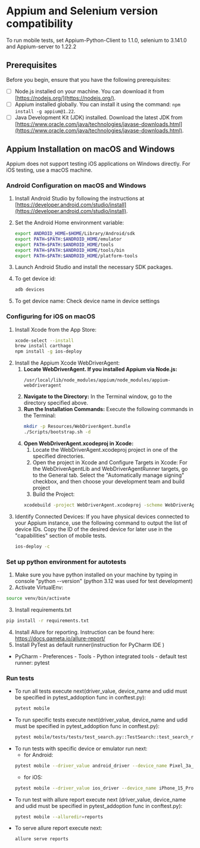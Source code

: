 
# Appium and Selenium version compatibility
To run mobile tests, set Appium-Python-Client to 1.1.0, selenium to 3.141.0 and Appium-server to 1.22.2

## Prerequisites

Before you begin, ensure that you have the following prerequisites:

- [ ] Node.js installed on your machine. You can download it from [https://nodejs.org/](https://nodejs.org/).
- [ ] Appium installed globally. You can install it using the command: `npm install -g appium@1.22`.
- [ ] Java Development Kit (JDK) installed. Download the latest JDK from [https://www.oracle.com/java/technologies/javase-downloads.html](https://www.oracle.com/java/technologies/javase-downloads.html).

## Appium Installation on macOS and Windows

Appium does not support testing iOS applications on Windows directly. For iOS testing, use a macOS machine.

### Android Configuration on macOS and Windows

1. Install Android Studio by following the instructions at [https://developer.android.com/studio/install](https://developer.android.com/studio/install).

2. Set the Android Home environment variable:
   ```bash
   export ANDROID_HOME=$HOME/Library/Android/sdk
   export PATH=$PATH:$ANDROID_HOME/emulator
   export PATH=$PATH:$ANDROID_HOME/tools
   export PATH=$PATH:$ANDROID_HOME/tools/bin
   export PATH=$PATH:$ANDROID_HOME/platform-tools
   ```
   
3. Launch Android Studio and install the necessary SDK packages.
4. To get device id:
   ```bash
   adb devices
   ```
5. To get device name:
   Check device name in device settings


### Configuring for iOS on macOS

1. Install Xcode from the App Store:
   ```bash
   xcode-select --install
   brew install carthage
   npm install -g ios-deploy
   ```
2. Install the Appium Xcode WebDriverAgent:
   1. **Locate WebDriverAgent. If you installed Appium via Node.js:**
        ```
        /usr/local/lib/node_modules/appium/node_modules/appium-webdriveragent
        ```
   2. **Navigate to the Directory:**
      In the Terminal window, go to the directory specified above.
   3. **Run the Installation Commands:**
      Execute the following commands in the Terminal:
      ```bash
      mkdir -p Resources/WebDriverAgent.bundle
      ./Scripts/bootstrap.sh -d
      ```
   4. **Open WebDriverAgent.xcodeproj in Xcode:**
      1. Locate the WebDriverAgent.xcodeproj project in one of the specified directories.
      2. Open the project in Xcode and Configure Targets in Xcode:
      For the WebDriverAgentLib and WebDriverAgentRunner targets, go to the General tab.
      Select the "Automatically manage signing" checkbox, and then choose your development team and build project
      3. Build the Project:
      ```bash
      xcodebuild -project WebDriverAgent.xcodeproj -scheme WebDriverAgentRunner -destination 'id=udid' test
      ```
3. Identify Connected Devices: If you have physical devices connected to your Appium instance, use the following command to output the list of device IDs.
Copy the ID of the desired device for later use in the "capabilities" section of mobile tests.
      ```bash
      ios-deploy -c
      ```


### Set up python environment for autotests

1. Make sure you have python installed on your machine by typing in console "python --version" 
   (python 3.12 was used for test development)
2. Activate VirtualEnv:
  ```bash
  source venv/bin/activate
  ```
3. Install requirements.txt
  ```bash
  pip install -r requirements.txt
  ```
4. Install Allure for reporting. Instruction can be found here: https://docs.qameta.io/allure-report/
5. Install PyTest as default runner(instruction for PyCharm IDE )
- PyCharm - Preferences - Tools - Python integrated tools - default test runner: pytest


### Run tests
- To run all tests execute next(driver_value, device_name and udid must be specified in pytest_addoption
  func in conftest.py):
  ```bash
  pytest mobile
  ```
- To run specific tests execute next(driver_value, device_name and udid must be specified in pytest_addoption
  func in conftest.py):
  ```bash
  pytest mobile/tests/tests/test_search.py::TestSearch::test_search_results
  ```
- To run tests with specific device or emulator run next:
  - for Android:
  ```bash
  pytest mobile --driver_value android_driver --device_name Pixel_3a_API_34_extension_level_7_arm64-v8a --udid emulator-5554 --platform_version 14.0
  ```
  - for iOS:
  ```bash
  pytest mobile --driver_value ios_driver --device_name iPhone_15_Pro  --platform_version 17.0
  ```
- To run test with allure report execute next (driver_value, device_name and udid must be specified in pytest_addoption
  func in conftest.py):
  ```bash
  pytest mobile --alluredir=reports
  ```
- To serve allure report execute next:
  ```bash 
  allure serve reports
  ```

